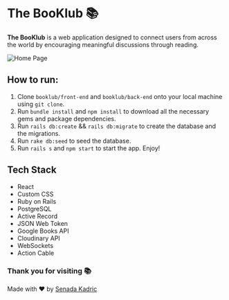 # The BooKlub 📚

**The BooKlub** is a web application designed to connect users from across the world by encouraging meaningful discussions through reading.

![Home Page](https://i.ibb.co/Csr3Rz0/Screen-Shot-2020-09-02-at-12-58-44-PM.png)

## How to run:

1. Clone `booklub/front-end` and `booklub/back-end` onto your local machine using `git clone`.
2. Run `bundle install` and `npm install` to download all the necessary gems and package dependencies.
3. Run `rails db:create` && `rails db:migrate` to create the database and the migrations.
4. Run `rake db:seed` to seed the database.
5. Run `rails s` and `npm start` to start the app. Enjoy!

## Tech Stack

- React
- Custom CSS
- Ruby on Rails
- PostgreSQL
- Active Record
- JSON Web Token
- Google Books API
- Cloudinary API
- WebSockets
- Action Cable

### Thank you for visiting 📚

Made with ❤️ by [Senada Kadric](https://www.linkedin.com/in/senada-kadric/)
